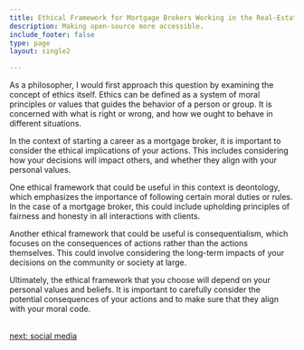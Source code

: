 ```yaml
---
title: Ethical Framework for Mortgage Brokers Working in the Real-Estate  Industry
description: Making open-source more accessible.
include_footer: false
type: page
layout: single2

---
```


<p>
As a philosopher, I would first approach this question by examining the concept of ethics itself. Ethics can be defined as a system of moral principles or values that guides the behavior of a person or group. It is concerned with what is right or wrong, and how we ought to behave in different situations.

In the context of starting a career as a mortgage broker, it is important to consider the ethical implications of your actions. This includes considering how your decisions will impact others, and whether they align with your personal values.

One ethical framework that could be useful in this context is deontology, which emphasizes the importance of following certain moral duties or rules. In the case of a mortgage broker, this could include upholding principles of fairness and honesty in all interactions with clients.

Another ethical framework that could be useful is consequentialism, which focuses on the consequences of actions rather than the actions themselves. This could involve considering the long-term impacts of your decisions on the community or society at large.

Ultimately, the ethical framework that you choose will depend on your personal values and beliefs. It is important to carefully consider the potential consequences of your actions and to make sure that they align with your moral code.

<br>
<a href="https://workdojos.com/mortgagebrokers/social">next: social media</a>
</p>